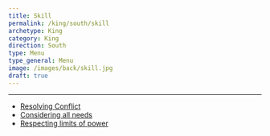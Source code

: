 ```yaml
---
title: Skill
permalink: /king/south/skill
archetype: King
category: King
direction: South
type: Menu
type_general: Menu
image: /images/back/skill.jpg
draft: true
---
```


---
- [Resolving Conflict](/king/south/skill/resolving_conflict)
- [Considering all needs](/king/south/skill/considering_all_needs)
- [Respecting limits of power](/king/south/skill/respecting_limits_of_power)

